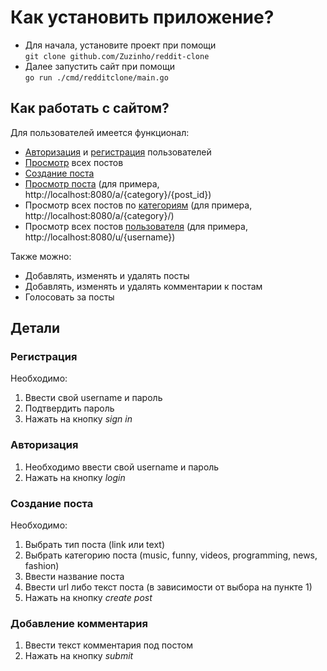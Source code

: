 Как установить приложение?
=
- Для начала, установите проект при помощи <br> `git clone github.com/Zuzinho/reddit-clone`
- Далее запустить сайт при помощи <br> `go run ./cmd/redditclone/main.go`

Как работать с сайтом?
-
Для пользователей имеется функционал:
- [Авторизация](http://localhost:8080/login) и [регистрация](http://localhost:8080/signup) пользователей
- [Просмотр](http://localhost:8080/) всех постов
- [Создание поста](http://localhost:8080/createpost)
- [Просмотр поста](http://localhost:8080/a/music/PUw3QLMUoDEIxJqYh6gLdNzi) (для примера, http://localhost:8080/a/{category}/{post_id})
- Просмотр всех постов по [категориям](http://localhost:8080/a/music/) (для примера, http://localhost:8080/a/{category}/) 
- Просмотр всех постов [пользователя](http://localhost:8080/u/Password) (для примера, http://localhost:8080/u/{username})

Также можно:
- Добавлять, изменять и удалять посты
- Добавлять, изменять и удалять комментарии к постам
- Голосовать за посты

Детали
-
### Регистрация
Необходимо:
1. Ввести свой username и пароль
2. Подтвердить пароль
3. Нажать на кнопку *sign in*

### Авторизация
1. Необходимо ввести свой username и пароль
2. Нажать на кнопку *login*

### Создание поста
Необходимо: 
1. Выбрать тип поста (link или text)
2. Выбрать категорию поста (music, funny, videos, programming, news, fashion)
3. Ввести название поста
4. Ввести url либо текст поста (в зависимости от выбора на пункте 1)
5. Нажать на кнопку *create post*

### Добавление комментария
1. Ввести текст комментария под постом
2. Нажать на кнопку *submit*